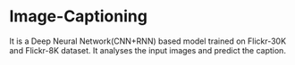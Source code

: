 # Image-Captioning

It is a Deep Neural Network(CNN+RNN) based model trained on Flickr-30K and Flickr-8K dataset. It analyses the input images and predict the caption.
